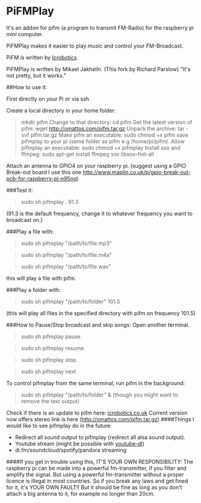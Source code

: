 PiFMPlay
========
It's an addon for pifm (a program to transmit FM-Radio) for the raspberry pi mini computer.

PiFMPlay makes it easier to play music and control your FM-Broadcast.

PiFM is written by [Icrobotics](http://www.icrobotics.co.uk/wiki/index.php)

PiFMPlay is written by Mikael Jakhelln. (This fork by Richard Parslow)
"It's not pretty, but it works."

##How to use it:

First directly on your Pi or via ssh

Create a local directory in your home folder:
>mkdir pifm
Change to that directory:
>cd pifm
Get the latest version of pifm:
>wget http://omattos.com/pifm.tar.gz
Unpack the archive:
>tar -xvf pifm.tar.gz
Make pifm an executable:
>sudo chmod +x pifm
save pifmplay to your pi (same folder as pifm e.g /home/pi/pifm).
Allow pifmplay an executable:
>sudo chmod +x pifmplay
Install sox and ffmpeg:
>sudo apt-get install ffmpeg sox libsox-fmt-all 

Attach an antenna to GPIO4 on your raspberry pi. (suggest using a GPIO Break-out board I use this one http://www.maplin.co.uk/p/gpio-break-out-pcb-for-raspberry-pi-n95nq)

###Test it:

>sudo sh pifmplay . 91.3

(91.3 is the default frequency, change it to whatever frequency you want to broadcast on.)

###Play a file with:

>sudo sh pifmplay "/path/to/file.mp3"

>sudo sh pifmplay "/path/to/file.m4a"

>sudo sh pifmplay "/path/to/file.wav"

this will play a file with pifm.

###Play a folder with:

>sudo sh pifmplay "/path/to/folder" 101.5

(this will play all files in the specified directory with pifm on frequency 101.5)

###How to Pause/Stop broadcast and skip songs:
Open another terminal.

>sudo sh pifmplay pause

>sudo sh pifmplay resume

>sudo sh pifmplay stop

>sudo sh pifmplay next

To control pifmplay from the same terminal, run pifm in the background:
>sudo sh pifmplay "/path/to/folder" &
(though you might want to remove the text output)

Check if there is an update to pifm here: 
[icrobotics.co.uk](http://www.icrobotics.co.uk/wiki/index.php/Turning_the_Raspberry_Pi_Into_an_FM_Transmitter)
Current version now offers stereo link is here (http://omattos.com/pifm.tar.gz)
####Things I would like to see pifmplay do in the future:
- Redirect all sound output to pifmplay (redirect all alsa sound output).
- Youtube stream (might be possible with [youtube-dl](http://www.raspberrypi.org/phpBB3/viewtopic.php?p=97710))
- di.fm/soundcloud/spotify/pandora streaming

####If you get in trouble using this, IT'S YOUR OWN RESPONSIBILITY:
The raspberry pi can be made into a powerful fm-transmitter, if you filter and amplify the signal. 
But using a powerful fm-transmitter without a proper licence is illegal in most countries.
So if you break any laws and get fined for it, it's YOUR OWN FAULT!!
But it should be fine as long as you don't attach a big antenna to it, for example no longer than 20cm.
